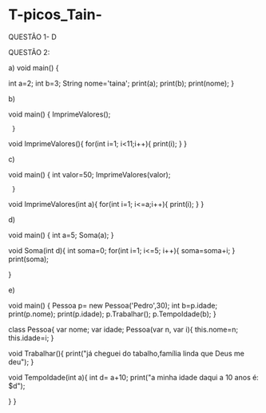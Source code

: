 # T-picos_Tain-
QUESTÃO 1- D

QUESTÃO 2:

a)
void main() {
  
  int a=2;
  int b=3;
  String nome='taina';
  print(a);
  print(b);
  print(nome);
 }

b)

void main() {
  ImprimeValores();
  
     }

void ImprimeValores(){
  for(int i=1; i<11;i++){
    print(i);
  }
}

c)

void main() {
  int valor=50;
  ImprimeValores(valor);
  
     }

void ImprimeValores(int a){
  for(int i=1; i<=a;i++){
    print(i);
  }
}

d)

void main() {
 int a=5;
  Soma(a);
}

void Soma(int d){
  int soma=0;
  for(int i=1; i<=5; i++){
    soma=soma+i;
  }
  print(soma);
  
}

e)

void main() {
  Pessoa p= new Pessoa('Pedro',30);
  int b=p.idade;
  print(p.nome);
  print(p.idade);
  p.Trabalhar();
  p.TempoIdade(b);
      }


class Pessoa{
  var nome;
  var idade;
  Pessoa(var n, var i){
    this.nome=n;
    this.idade=i;
  }
  
 void Trabalhar(){
   print("já cheguei do tabalho,família linda que Deus me deu");
 }
  
  void TempoIdade(int a){
    int d= a+10;
    print("a minha idade daqui a 10 anos é: $d");
    
  }
}
